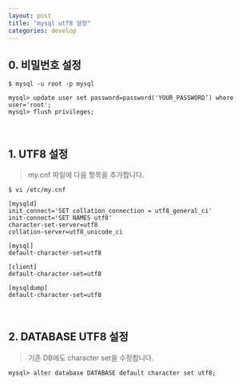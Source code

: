 ```yaml
---
layout: post
title: "mysql utf8 설정"
categories: develop
---
```


## 0. 비밀번호 설정 

```jshelllanguage
$ mysql -u root -p mysql
```
```jshelllanguage
mysql> update user set password=password('YOUR_PASSWORD’) where user='root'; 
mysql> flush privileges;
```
<br/>

## 1. UTF8 설정 

> my.cnf 파일에 다음 항목을 추가합니다.

```jshelllanguage
$ vi /etc/my.cnf
```
```jshelllanguage
[mysqld]
init_connect='SET collation_connection = utf8_general_ci'
init-connect='SET NAMES utf8'
character-set-server=utf8
collation-server=utf8_unicode_ci

[mysql]
default-character-set=utf8

[client]
default-character-set=utf8
 
[mysqldump]
default-character-set=utf8
```
<br/>

## 2. DATABASE UTF8 설정

> 기존 DB에도 character set을 수정합니다.
  
```jshelllanguage
mysql> alter database DATABASE default character set utf8;
```
<br/>
